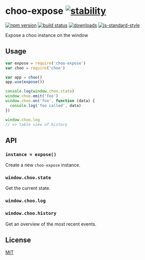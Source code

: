 # choo-expose [![stability][0]][1]
[![npm version][2]][3] [![build status][4]][5]
[![downloads][8]][9] [![js-standard-style][10]][11]

Expose a choo instance on the window

## Usage
```js
var expose = require('choo-expose')
var choo = require('choo')

var app = choo()
app.use(expose())

console.log(window.choo.state)
window.choo.emit('foo')
window.choo.on('foo', function (data) {
  console.log('foo called', data)
})

window.choo.log
// => table view of history
```

## API
### `instance = expose()`
Create a new `choo-expose` instance.

### `window.choo.state`
Get the current state.

### `window.choo.log`
### `window.choo.history`
Get an overview of the most recent events.

## License
[MIT](https://tldrlegal.com/license/mit-license)

[0]: https://img.shields.io/badge/stability-experimental-orange.svg?style=flat-square
[1]: https://nodejs.org/api/documentation.html#documentation_stability_index
[2]: https://img.shields.io/npm/v/choo-expose.svg?style=flat-square
[3]: https://npmjs.org/package/choo-expose
[4]: https://img.shields.io/travis/yoshuawuyts/choo-expose/master.svg?style=flat-square
[5]: https://travis-ci.org/yoshuawuyts/choo-expose
[6]: https://img.shields.io/codecov/c/github/yoshuawuyts/choo-expose/master.svg?style=flat-square
[7]: https://codecov.io/github/yoshuawuyts/choo-expose
[8]: http://img.shields.io/npm/dm/choo-expose.svg?style=flat-square
[9]: https://npmjs.org/package/choo-expose
[10]: https://img.shields.io/badge/code%20style-standard-brightgreen.svg?style=flat-square
[11]: https://github.com/feross/standard

